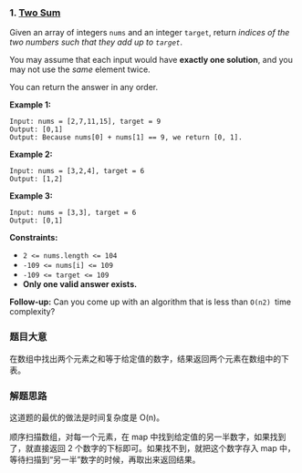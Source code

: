 ### 1. [Two Sum](https://leetcode.com/problems/two-sum/)

Given an array of integers `nums` and an integer `target`, return *indices of the two numbers such that they add up to `target`*.

You may assume that each input would have **exactly one solution**, and you may not use the *same* element twice.

You can return the answer in any order.



**Example 1:**

```
Input: nums = [2,7,11,15], target = 9
Output: [0,1]
Output: Because nums[0] + nums[1] == 9, we return [0, 1].
```

**Example 2:**

```
Input: nums = [3,2,4], target = 6
Output: [1,2]
```

**Example 3:**

```
Input: nums = [3,3], target = 6
Output: [0,1]
```

 

**Constraints:**

- `2 <= nums.length <= 104`
- `-109 <= nums[i] <= 109`
- `-109 <= target <= 109`
- **Only one valid answer exists.**

 

**Follow-up:** Can you come up with an algorithm that is less than `O(n2) `time complexity?



### 题目大意

在数组中找出两个元素之和等于给定值的数字，结果返回两个元素在数组中的下表。



### 解题思路

这道题的最优的做法是时间复杂度是 O(n)。

顺序扫描数组，对每一个元素，在 map 中找到给定值的另一半数字，如果找到了，就直接返回 2 个数字的下标即可。如果找不到，就把这个数字存入 map 中，等待扫描到“另一半”数字的时候，再取出来返回结果。

